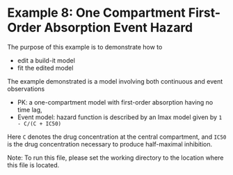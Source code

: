 
# Example 8: One Compartment First-Order Absorption Event Hazard

The purpose of this example is to demonstrate how to

* edit a build-it model
* fit the edited model

The example demonstrated is a model involving both continuous and event observations

* PK: a one-compartment model with first-order absorption having no time lag,
* Event model: hazard function is described by an Imax model given by `1 - C/(C + IC50)`

Here `C` denotes the drug concentration at the central compartment, and `IC50` is the drug concentration necessary to produce half-maximal inhibition.


Note: To run this file, please set the working directory to the location where this file is located.
